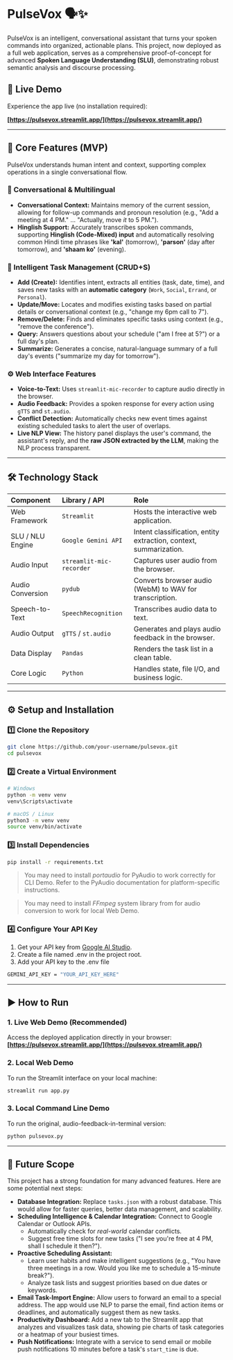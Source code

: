 # PulseVox 🗣✨

PulseVox is an intelligent, conversational assistant that turns your spoken commands into organized, actionable plans. This project, now deployed as a full web application, serves as a comprehensive proof-of-concept for advanced **Spoken Language Understanding (SLU)**, demonstrating robust semantic analysis and discourse processing.

## 🚀 Live Demo

Experience the app live (no installation required):

**[https://pulsevox.streamlit.app/](https://pulsevox.streamlit.app/)**

---

## 🚀 Core Features (MVP)
PulseVox understands human intent and context, supporting complex operations in a single conversational flow.

### 💬 Conversational & Multilingual
* **Conversational Context:** Maintains memory of the current session, allowing for follow-up commands and pronoun resolution (e.g., "Add a meeting at 4 PM." ... "Actually, move *it* to 5 PM.").
* **Hinglish Support:** Accurately transcribes spoken commands, supporting **Hinglish (Code-Mixed) input** and automatically resolving common Hindi time phrases like **'kal'** (tomorrow), **'parson'** (day after tomorrow), and **'shaam ko'** (evening).

### 🧠 Intelligent Task Management (CRUD+S)
* **Add (Create):** Identifies intent, extracts all entities (task, date, time), and saves new tasks with an **automatic category** (`Work`, `Social`, `Errand`, or `Personal`).
* **Update/Move:** Locates and modifies existing tasks based on partial details or conversational context (e.g., "change my 6pm call to 7").
* **Remove/Delete:** Finds and eliminates specific tasks using context (e.g., "remove the conference").
* **Query:** Answers questions about your schedule ("am I free at 5?") or a full day's plan.
* **Summarize:** Generates a concise, natural-language summary of a full day's events ("summarize my day for tomorrow").

### ⚙️ Web Interface Features
* **Voice-to-Text:** Uses `streamlit-mic-recorder` to capture audio directly in the browser.
* **Audio Feedback:** Provides a spoken response for every action using `gTTS` and `st.audio`.
* **Conflict Detection:** Automatically checks new event times against existing scheduled tasks to alert the user of overlaps.
* **Live NLP View:** The history panel displays the user's command, the assistant's reply, and the **raw JSON extracted by the LLM**, making the NLP process transparent.

---

## 🛠 Technology Stack

| Component | Library / API | Role |
| :--- | :--- | :--- |
| Web Framework | `Streamlit` | Hosts the interactive web application. |
| SLU / NLU Engine | `Google Gemini API` | Intent classification, entity extraction, context, summarization. |
| Audio Input | `streamlit-mic-recorder` | Captures user audio from the browser. |
| Audio Conversion | `pydub` | Converts browser audio (WebM) to WAV for transcription. |
| Speech-to-Text | `SpeechRecognition` | Transcribes audio data to text. |
| Audio Output | `gTTS` / `st.audio` | Generates and plays audio feedback in the browser. |
| Data Display | `Pandas` | Renders the task list in a clean table. |
| Core Logic | `Python` | Handles state, file I/O, and business logic. |

---

## ⚙ Setup and Installation

### 1️⃣ Clone the Repository
```bash
git clone https://github.com/your-username/pulsevox.git
cd pulsevox
```

### 2️⃣ Create a Virtual Environment
```bash
# Windows
python -m venv venv
venv\Scripts\activate

# macOS / Linux
python3 -m venv venv
source venv/bin/activate
```

### 3️⃣ Install Dependencies
```bash
pip install -r requirements.txt
```
> You may need to install *portaudio* for PyAudio to work correctly for CLI Demo. Refer to the PyAudio documentation for platform-specific instructions.

> You may need to install *FFmpeg* system library from for audio conversion to work for local Web Demo.

### 4️⃣ Configure Your API Key
1. Get your API key from [Google AI Studio](https://aistudio.google.com/).  
2. Create a file named .env in the project root.  
3. Add your API key to the .env file 
```bash
GEMINI_API_KEY = "YOUR_API_KEY_HERE"
```

---

## ▶ How to Run
### 1. Live Web Demo (Recommended)
Access the deployed application directly in your browser:
**[https://pulsevox.streamlit.app/](https://pulsevox.streamlit.app/)**

### 2. Local Web Demo
To run the Streamlit interface on your local machine:
```bash
streamlit run app.py
```

### 3. Local Command Line Demo
To run the original, audio-feedback-in-terminal version:
```bash
python pulsevox.py
```

---

## 🔮 Future Scope

This project has a strong foundation for many advanced features. Here are some potential next steps:

* **Database Integration:** Replace `tasks.json` with a robust database. This would allow for faster queries, better data management, and scalability.
* **Scheduling Intelligence & Calendar Integration:** Connect to Google Calendar or Outlook APIs.
    * Automatically check for *real-world* calendar conflicts.
    * Suggest free time slots for new tasks ("I see you're free at 4 PM, shall I schedule it then?").
* **Proactive Scheduling Assistant:**
    * Learn user habits and make intelligent suggestions (e.g., "You have three meetings in a row. Would you like me to schedule a 15-minute break?").
    * Analyze task lists and suggest priorities based on due dates or keywords.
* **Email Task-Import Engine:** Allow users to forward an email to a special address. The app would use NLP to parse the email, find action items or deadlines, and automatically suggest them as new tasks.
* **Productivity Dashboard:** Add a new tab to the Streamlit app that analyzes and visualizes task data, showing pie charts of task categories or a heatmap of your busiest times.
* **Push Notifications:** Integrate with a service to send email or mobile push notifications 10 minutes before a task's `start_time` is due.
